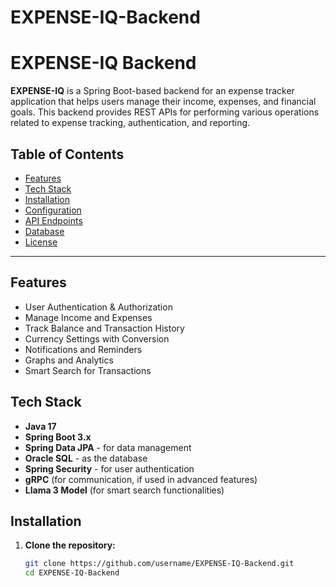 # EXPENSE-IQ-Backend

# EXPENSE-IQ Backend

**EXPENSE-IQ** is a Spring Boot-based backend for an expense tracker application that helps users manage their income, expenses, and financial goals. This backend provides REST APIs for performing various operations related to expense tracking, authentication, and reporting.

## Table of Contents
- [Features](#features)
- [Tech Stack](#tech-stack)
- [Installation](#installation)
- [Configuration](#configuration)
- [API Endpoints](#api-endpoints)
- [Database](#database)
- [License](#license)

---

## Features

- User Authentication & Authorization
- Manage Income and Expenses
- Track Balance and Transaction History
- Currency Settings with Conversion
- Notifications and Reminders
- Graphs and Analytics
- Smart Search for Transactions

## Tech Stack

- **Java 17**
- **Spring Boot 3.x**
- **Spring Data JPA** - for data management
- **Oracle SQL** - as the database
- **Spring Security** - for user authentication
- **gRPC** (for communication, if used in advanced features)
- **Llama 3 Model** (for smart search functionalities)
  
## Installation

1. **Clone the repository:**
   ```bash
   git clone https://github.com/username/EXPENSE-IQ-Backend.git
   cd EXPENSE-IQ-Backend

